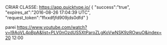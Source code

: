 CRIAR CLASSE: https://app.quicktype.io/
{
    "success":"true",
    "expires_at":"2016-08-26 17:04:39 UTC",
    "request_token":"ffxxdfjfd909jds0dfd"
}





parei https://www.youtube.com/watch?v=I9AoVL4pBpA&list=PLV0nOzdUS5XtParoZLgKoVwNSK9zROwuO&index=20
12:00